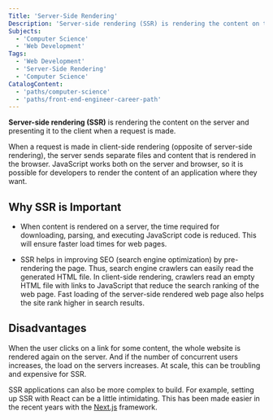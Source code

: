 ```yaml
---
Title: 'Server-Side Rendering'
Description: 'Server-side rendering (SSR) is rendering the content on the server and presenting it to the client when a request is made.'
Subjects:
  - 'Computer Science'
  - 'Web Development'
Tags:
  - 'Web Development'
  - 'Server-Side Rendering'
  - 'Computer Science'
CatalogContent:
  - 'paths/computer-science'
  - 'paths/front-end-engineer-career-path'
---
```


**Server-side rendering (SSR)** is rendering the content on the server and presenting it to the client when a request is made.

When a request is made in client-side rendering (opposite of server-side rendering), the server sends separate files and content that is rendered in the browser. JavaScript works both on the server and browser, so it is possible for developers to render the content of an application where they want.

## Why SSR is Important

- When content is rendered on a server, the time required for downloading, parsing, and executing JavaScript code is reduced. This will ensure faster load times for web pages.

- SSR helps in improving SEO (search engine optimization) by pre-rendering the page. Thus, search engine crawlers can easily read the generated HTML file. In client-side rendering, crawlers read an empty HTML file with links to JavaScript that reduce the search ranking of the web page. Fast loading of the server-side rendered web page also helps the site rank higher in search results.

## Disadvantages

When the user clicks on a link for some content, the whole website is rendered again on the server. And if the number of concurrent users increases, the load on the servers increases. At scale, this can be troubling and expensive for SSR.

SSR applications can also be more complex to build. For example, setting up SSR with React can be a little intimidating. This has been made easier in the recent years with the [Next.js](https://www.codecademy.com/resources/docs/open-source/next-js) framework.
